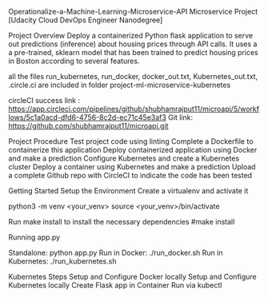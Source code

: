 Operationalize-a-Machine-Learning-Microservice-API
Microservice Project [Udacity Cloud DevOps Engineer Nanodegree]

Project Overview
Deploy a containerized Python flask application to serve out predictions (inference) about housing prices through API calls. It uses a a pre-trained, sklearn model that has been trained to predict housing prices in Boston according to several features.

all the files run_kubernetes, run_docker, docker_out.txt, Kubernetes_out.txt, .circle.ci are included in folder project-ml-microservice-kubernetes

circleCI success link : https://app.circleci.com/pipelines/github/shubhamrajput11/microapi/5/workflows/5c1a0acd-dfd6-4756-8c2d-ec71c45e3af3
Git link: https://github.com/shubhamrajput11/microapi.git

Project Procedure
Test project code using linting
Complete a Dockerfile to containerize this application
Deploy containerized application using Docker and make a prediction
Configure Kubernetes and create a Kubernetes cluster
Deploy a container using Kubernetes and make a prediction
Upload a complete Github repo with CircleCI to indicate the code has been tested

Getting Started
Setup the Environment
Create a virtualenv and activate it

python3 -m venv <your_venv>
source <your_venv>/bin/activate

Run make install to install the necessary dependencies
#make install

Running app.py

 Standalone: python app.py
 Run in Docker: ./run_docker.sh
 Run in Kubernetes: ./run_kubernetes.sh

Kubernetes Steps
Setup and Configure Docker locally
Setup and Configure Kubernetes locally
Create Flask app in Container
Run via kubectl
